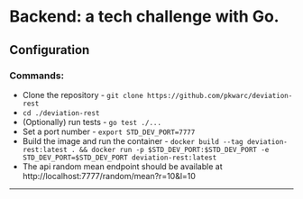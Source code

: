 
# Backend: a tech challenge with Go.
## Configuration

### Commands:
- Clone the repository - `git clone https://github.com/pkwarc/deviation-rest`
- `cd ./deviation-rest`
- (Optionally) run tests - `go test ./...`
- Set a port number - `export STD_DEV_PORT=7777`
- Build the image and run the container - `docker build --tag deviation-rest:latest . && docker run -p $STD_DEV_PORT:$STD_DEV_PORT -e STD_DEV_PORT=$STD_DEV_PORT deviation-rest:latest`
- The api random mean endpoint should be available at 
http://localhost:7777/random/mean?r=10&l=10

---
